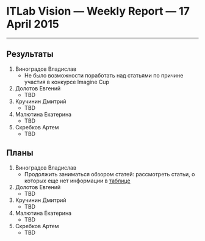 # ITLab Vision — Weekly Report — 17 April 2015

----------------

## Результаты

  1. Виноградов Владислав
     - Не было возможности поработать над статьями по причине участия в конкурсе Imagine Cup
  1. Долотов Евгений
     - TBD
  1. Кручинин Дмитрий
     - TBD
  1. Малютина Екатерина
     - TBD
  1. Скребков Артем
     - TBD

## Планы

  1. Виноградов Владислав
     - Продолжить заниматься обзором статей: рассмотреть статьи, о которых еще нет информации в [таблице](https://docs.google.com/spreadsheets/d/1iOSLENOhO8y_Qped1Vl4PHmNuWIeEYp5qcLOHCfj5Ng/edit?usp=sharing)
  1. Долотов Евгений
     - TBD
  1. Кручинин Дмитрий
     - TBD
  1. Малютина Екатерина
     - TBD
  1. Скребков Артем
     - TBD